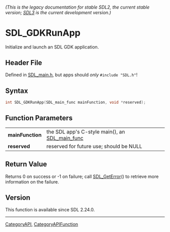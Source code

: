 ###### (This is the legacy documentation for stable SDL2, the current stable version; [SDL3](https://wiki.libsdl.org/SDL3/) is the current development version.)
# SDL_GDKRunApp

Initialize and launch an SDL GDK application.

## Header File

Defined in [SDL_main.h](https://github.com/libsdl-org/SDL/blob/SDL2/include/SDL_main.h), but apps should _only_ `#include "SDL.h"`!

## Syntax

```c
int SDL_GDKRunApp(SDL_main_func mainFunction, void *reserved);

```

## Function Parameters

|                      |                                                                 |
| -------------------- | --------------------------------------------------------------- |
| **mainFunction**     | the SDL app's C-style main(), an [SDL_main_func](SDL_main_func) |
| **reserved**         | reserved for future use; should be NULL                         |

## Return Value

Returns 0 on success or -1 on failure; call [SDL_GetError](SDL_GetError)()
to retrieve more information on the failure.

## Version

This function is available since SDL 2.24.0.

----
[CategoryAPI](CategoryAPI), [CategoryAPIFunction](CategoryAPIFunction)

